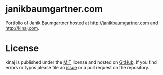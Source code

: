 # janikbaumgartner.com

Portfolio of Janik Baumgartner hosted at http://janikbaumgartner.com and
http://kinaj.com.

# License

kinaj is published under the [MIT](https://github.com/amazingpixelz/kinaj/blob/master/LICENSE) license and hosted on [GitHub](https://gihub.com/amazingpixelz/kinaj). If you find errors or typos please file an [issue](https://github.com/amazingpixelz/kinaj/issues) or a pull request on the repository.
